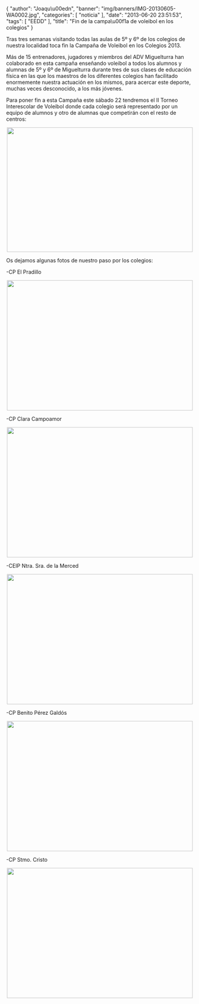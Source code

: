 {
  "author": "Joaqu\u00edn", 
  "banner": "img/banners/IMG-20130605-WA0002.jpg", 
  "categories": [
    "noticia"
  ], 
  "date": "2013-06-20 23:51:53", 
  "tags": [
    "EEDD"
  ], 
  "title": "Fin de la campa\u00f1a de voleibol en los colegios"
}

Tras tres semanas visitando todas las aulas de 5º y 6º de los colegios de nuestra localidad toca fin la Campaña de Voleibol en los Colegios 2013.

Más de 15 entrenadores, jugadores y miembros del ADV Miguelturra han colaborado en esta campaña enseñando voleibol a todos los alumnos y alumnas de 5º y 6º de Miguelturra durante tres de sus clases de educación física en las que los maestros de los diferentes colegios han facilitado enormemente nuestra actuación en los mismos, para acercar este deporte, muchas veces desconocido, a los más jóvenes.

Para poner fin a esta Campaña este sábado 22 tendremos el II Torneo Interescolar de Voleibol donde cada colegio será representado por un equipo de alumnos y otro de alumnas que competirán con el resto de centros:

<center>
<img src="http://www.advmiguelturra.org/drupal/sites/default/files/Captura%20de%20pantalla%20de%202013-06-21%2000%3A43%3A24.png" height="335" width="500"/> </center>

Os dejamos algunas fotos de nuestro paso por los colegios:

-CP El Pradillo

<center>
<img src="http://www.advmiguelturra.org/drupal/sites/default/files/IMG-20130612-WA0001.jpg" height="350" width="500"/> </center>

-CP Clara Campoamor 

<center>
<img src="http://www.advmiguelturra.org/drupal/sites/default/files/IMG-20130605-WA0001.jpg" height="350" width="500"/> </center>

-CEIP Ntra. Sra. de la Merced

<center>
<img src="http://www.advmiguelturra.org/drupal/sites/default/files/IMG-20130612-WA0000.jpg" height="350" width="500"/> </center>

-CP Benito Pérez Galdós 

<center>
<img src="http://www.advmiguelturra.org/drupal/sites/default/files/IMG-20130607-WA0000.jpg" height="350" width="500"/> </center>

-CP Stmo. Cristo 

<center>
<img src="http://www.advmiguelturra.org/drupal/sites/default/files/IMG-20130605-WA0002.jpg" height="350" width="500"/> </center>



